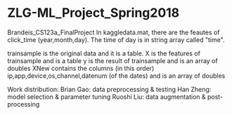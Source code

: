 # ZLG-ML_Project_Spring2018
Brandeis_CS123a_FinalProject 
In kaggledata.mat, there are the feautes of click_time (year,month,day). The time of day is in string array called "time". 

trainsample is the original data and it is a table.
X is the features of trainsample and is a table
y is the result of trainsample and is an array of doubles
XNew contains the columns (in this order) ip,app,device,os,channel,datenum (of the dates) and is an array of doubles

Work distribution:
Brian Gao: data preprocessing & testing
Han Zheng: model selection & parameter tuning
Ruoshi Liu: data augmentation & post-processing

